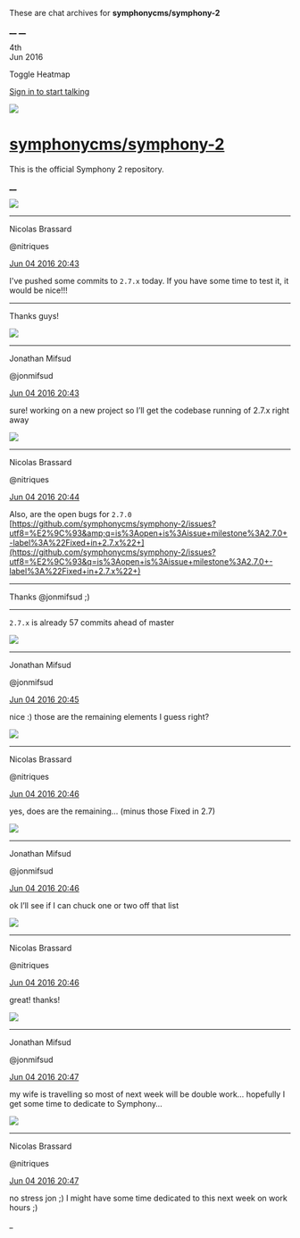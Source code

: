 These are chat archives for **symphonycms/symphony-2**

[__](/symphonycms/symphony-2/archives/2016/06/05)
[__](/symphonycms/symphony-2/archives/2016/06/03)

4th  
Jun 2016

Toggle Heatmap

[Sign in to start talking](/login?action=login&button=archive-login)

![](https://avatars-02.gitter.im/group/iv/3/57542c45c43b8c601977197e?s=48)

#  [symphonycms/symphony-2](/symphonycms/symphony-2)

This is the official Symphony 2 repository.

[ __ ](/orgs/symphonycms/rooms "More symphonycms rooms" )

![](https://avatars1.githubusercontent.com/u/771169?v=3&s=30)

__ __

Nicolas Brassard

@nitriques

[Jun 04 2016
20:43](https://gitter.im/symphonycms/symphony-2?at=57533d689be9c5b637f0784e ""
)

I've pushed some commits to `2.7.x` today. If you have some time to test it,
it would be nice!!!

__ __

Thanks guys!

![](https://avatars1.githubusercontent.com/u/859775?v=3&s=30)

__ __

Jonathan Mifsud

@jonmifsud

[Jun 04 2016
20:43](https://gitter.im/symphonycms/symphony-2?at=57533d846c75e0cd69593ef5 ""
)

sure! working on a new project so I’ll get the codebase running of 2.7.x right
away

![](https://avatars1.githubusercontent.com/u/771169?v=3&s=30)

__ __

Nicolas Brassard

@nitriques

[Jun 04 2016
20:44](https://gitter.im/symphonycms/symphony-2?at=57533d969be9c5b637f07859 ""
)

Also, are the open bugs for `2.7.0`
[https://github.com/symphonycms/symphony-2/issues?utf8=%E2%9C%93&amp;q=is%3Aopen+is%3Aissue+milestone%3A2.7.0+-label%3A%22Fixed+in+2.7.x%22+](https://github.com/symphonycms/symphony-2/issues?utf8=%E2%9C%93&q=is%3Aopen+is%3Aissue+milestone%3A2.7.0+-label%3A%22Fixed+in+2.7.x%22+)

__ __

Thanks @jonmifsud ;)

__ __

`2.7.x` is already 57 commits ahead of master

![](https://avatars1.githubusercontent.com/u/859775?v=3&s=30)

__ __

Jonathan Mifsud

@jonmifsud

[Jun 04 2016
20:45](https://gitter.im/symphonycms/symphony-2?at=57533df910972679213058b2 ""
)

nice :) those are the remaining elements I guess right?

![](https://avatars1.githubusercontent.com/u/771169?v=3&s=30)

__ __

Nicolas Brassard

@nitriques

[Jun 04 2016
20:46](https://gitter.im/symphonycms/symphony-2?at=57533e0e3bdac7ae37b4a683 ""
)

yes, does are the remaining... (minus those Fixed in 2.7)

![](https://avatars1.githubusercontent.com/u/859775?v=3&s=30)

__ __

Jonathan Mifsud

@jonmifsud

[Jun 04 2016
20:46](https://gitter.im/symphonycms/symphony-2?at=57533e266c75e0cd69593f0a ""
)

ok I’ll see if I can chuck one or two off that list

![](https://avatars1.githubusercontent.com/u/771169?v=3&s=30)

__ __

Nicolas Brassard

@nitriques

[Jun 04 2016
20:46](https://gitter.im/symphonycms/symphony-2?at=57533e3e6c75e0cd69593f0d ""
)

great! thanks!

![](https://avatars1.githubusercontent.com/u/859775?v=3&s=30)

__ __

Jonathan Mifsud

@jonmifsud

[Jun 04 2016
20:47](https://gitter.im/symphonycms/symphony-2?at=57533e486c75e0cd69593f0f ""
)

my wife is travelling so most of next week will be double work… hopefully I
get some time to dedicate to Symphony…

![](https://avatars1.githubusercontent.com/u/771169?v=3&s=30)

__ __

Nicolas Brassard

@nitriques

[Jun 04 2016
20:47](https://gitter.im/symphonycms/symphony-2?at=57533e65e8163f872c4e01b2 ""
)

no stress jon ;) I might have some time dedicated to this next week on work
hours ;)

_


